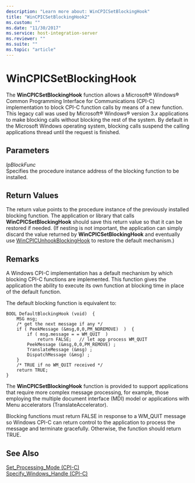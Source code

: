 ```yaml
---
description: "Learn more about: WinCPICSetBlockingHook"
title: "WinCPICSetBlockingHook2"
ms.custom: ""
ms.date: "11/30/2017"
ms.service: host-integration-server
ms.reviewer: ""
ms.suite: ""
ms.topic: "article"
---
```

# WinCPICSetBlockingHook
The **WinCPICSetBlockingHook** function allows a Microsoft® Windows® Common Programming Interface for Communications (CPI-C) implementation to block CPI-C function calls by means of a new function. This legacy call was used by Microsoft® Windows® version 3.*x* applications to make blocking calls without blocking the rest of the system. By default in the Microsoft Windows operating system, blocking calls suspend the calling applications thread until the request is finished.  
  
## Parameters  
 *lpBlockFunc*  
 Specifies the procedure instance address of the blocking function to be installed.  
  
## Return Values  
 The return value points to the procedure instance of the previously installed blocking function. The application or library that calls **WinCPICSetBlockingHook** should save this return value so that it can be restored if needed. (If nesting is not important, the application can simply discard the value returned by **WinCPICSetBlockingHook** and eventually use [WinCPICUnhookBlockingHook](../core/wincpicunhookblockinghook2.md) to restore the default mechanism.)  
  
## Remarks  
 A Windows CPI-C implementation has a default mechanism by which blocking CPI-C functions are implemented. This function gives the application the ability to execute its own function at blocking time in place of the default function.  
  
 The default blocking function is equivalent to:  
  
```  
BOOL DefaultBlockingHook (void)  {  
    MSG msg;  
    /* get the next message if any */  
    if ( PeekMessage (&msg,0,0,PM_NOREMOVE)  )  {  
        if ( msg.message = = WM_QUIT  )  
            return FALSE;   // let app process WM_QUIT  
        PeekMessage (&msg,0,0,PM_REMOVE) ;  
        TranslateMessage (&msg) ;  
        DispatchMessage (&msg) ;  
    }  
    /* TRUE if no WM_QUIT received */  
    return TRUE;  
}  
```  
  
 The **WinCPICSetBlockingHook** function is provided to support applications that require more complex message processing, for example, those employing the multiple document interface (MDI) model or applications with Menu accelerators (TranslateAccelerator).  
  
 Blocking functions must return FALSE in response to a WM_QUIT message so Windows CPI-C can return control to the application to process the message and terminate gracefully. Otherwise, the function should return TRUE.  
  
## See Also  
 [Set_Processing_Mode (CPI-C)](../core/set-processing-mode-cpi-c-2.md)   
 [Specify_Windows_Handle (CPI-C)](../core/specify-windows-handle-cpi-c-2.md)
